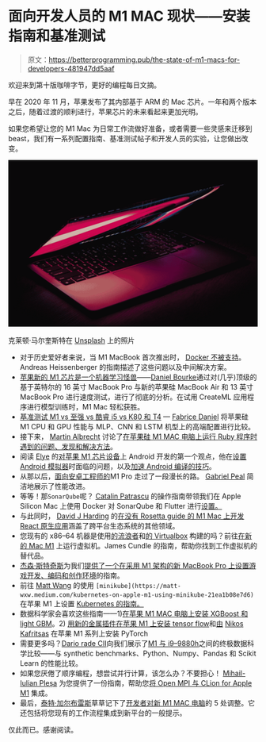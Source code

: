 # 面向开发人员的 M1 MAC 现状——安装指南和基准测试

> 原文：<https://betterprogramming.pub/the-state-of-m1-macs-for-developers-481947dd5aaf>

欢迎来到第十版咖啡字节，更好的编程每日文摘。

早在 2020 年 11 月，苹果发布了其内部基于 ARM 的 Mac 芯片。一年和两个版本之后，随着过渡的顺利进行，苹果芯片的未来看起来更加光明。

如果您希望让您的 M1 Mac 为日常工作流做好准备，或者需要一些灵感来迁移到 beast，我们有一系列配置指南、基准测试帖子和开发人员的实验，让您做出改变。

![](img/6aa1f6f1c5d54c5401726050b0c9f365.png)

克莱顿·马尔奎斯特在 [Unsplash](https://unsplash.com?utm_source=medium&utm_medium=referral) 上的照片

*   对于历史爱好者来说，当 M1 MacBook 首次推出时， [Docker 不被支持](/macbook-m1-breaks-docker-development-14566ab6fa2e)。Andreas Heissenberger 的指南描述了这些问题以及中间解决方案。
*   [苹果新的 M1 芯片是一个机器学习怪兽](https://towardsdatascience.com/apples-new-m1-chip-is-a-machine-learning-beast-70ca8bfa6203)——[Daniel Bourke](https://medium.com/u/dbc019e228f5?source=post_page-----481947dd5aaf--------------------------------)通过对(几乎)顶级的基于英特尔的 16 英寸 MacBook Pro 与新的苹果硅 MacBook Air 和 13 英寸 MacBook Pro 进行速度测试，进行了彻底的分析。在试用 CreateML 应用程序进行模型训练时，M1 Mac 轻松获胜。
*   [基准测试 M1 vs 至强 vs 酷睿 i5 vs K80 和 T4](https://towardsdatascience.com/benchmark-m1-vs-xeon-vs-core-i5-vs-k80-and-t4-e3802f27421c) — [Fabrice Daniel](https://medium.com/u/926442548db0?source=post_page-----481947dd5aaf--------------------------------) 将苹果硅 M1 CPU 和 GPU 性能与 MLP、CNN 和 LSTM 机型上的高端配置进行比较。
*   接下来， [Martin Albrecht](https://medium.com/u/de0744a7d31d?source=post_page-----481947dd5aaf--------------------------------) 讨论了[在苹果硅 M1 MAC 电脑上运行 Ruby 程序时遇到的问题、发现和解决方法](/ruby-on-apple-silicon-m1-macs-fb159849b2f5)。
*   阅读 [Elye](https://medium.com/u/5742b4fcf89e?source=post_page-----481947dd5aaf--------------------------------) 的[对苹果 M1 芯片设备](https://medium.com/mobile-app-development-publication/first-view-for-android-development-on-apple-m1-chip-device-e9d3d52b27aa)上 Android 开发的第一个观点，他在[设置 Android 模拟器](https://medium.com/mobile-app-development-publication/my-journey-to-setup-android-emulator-for-m1-macbook-pro-b8365321b3e7)时面临的问题，以及[加速 Android 编译的技巧](https://medium.com/mobile-app-development-publication/speed-up-android-compilation-in-apple-m1-device-6dbca65b4bb9)。
*   从那以后，[面向安卓工程师的](https://gpeal.medium.com/the-m1-pro-for-android-engineers-a144093aa1ec)M1 Pro 走过了一段漫长的路。 [Gabriel Peal](https://medium.com/u/bfa26a83c4b6?source=post_page-----481947dd5aaf--------------------------------) 简洁地展示了性能改进。
*   等等！那`SonarQube`呢？ [Catalin Patrascu](https://medium.com/u/4c60ea699637?source=post_page-----481947dd5aaf--------------------------------) 的操作指南带领我们在 Apple Silicon Mac 上使用 Docker 对 SonarQube 和 Flutter 进行[设置。](/flutter-and-sonarqube-for-static-code-analysis-51368a85c51c)
*   与此同时， [David J Harding](https://medium.com/u/79218fc2278f?source=post_page-----481947dd5aaf--------------------------------) 的[在没有 Rosetta guide 的 M1 Mac 上开发 React 原生应用](https://medium.com/@davidjasonharding/developing-a-react-native-app-on-an-m1-mac-without-rosetta-29fcc7314d70)涵盖了跨平台生态系统的其他领域。
*   您现有的 x86–64 机器是使用[的流浪者](https://www.vagrantup.com/)和[的 Virtualbox](https://www.virtualbox.org/) 构建的吗？前往[在新的 Mac M1](/managing-virtual-machines-under-vagrant-on-a-mac-m1-aebc650bc12c) 上运行虚拟机。James Cundle 的指南，帮助你找到工作虚拟机的替代品。
*   [杰森·斯特奇斯](https://medium.com/u/bcfc16c73f97?source=post_page-----481947dd5aaf--------------------------------)为我们[提供了一个在采用 M1 架构的新 MacBook Pro 上设置游戏开发、编码和创作环境](/setting-up-a-macbook-m1-development-machine-cda22a92fa22)的指南。
*   前往 [Matt Wang](https://medium.com/u/6478e9f24f73?source=post_page-----481947dd5aaf--------------------------------) 的使用 `[minikube](https://matt-wxw.medium.com/kubernetes-on-apple-m1-using-minikube-21ea1b08e7d6)`在苹果 M1 上设置 [Kubernetes 的指南。](https://matt-wxw.medium.com/kubernetes-on-apple-m1-using-minikube-21ea1b08e7d6)
*   数据科学家会喜欢这些指南——1)[在苹果 M1 MAC 电脑上安装 XGBoost 和 light GBM](https://towardsdatascience.com/install-xgboost-and-lightgbm-on-apple-m1-macs-cb75180a2dda)。2) [用新的金属插件在苹果 M1 上安装 tensor flow](/installing-tensorflow-on-apple-m1-with-new-metal-plugin-6d3cb9cb00ca)和[由](/how-to-install-pytorch-on-apple-m1-series-512b3ad9bc6) [Nikos Kafritsas](https://medium.com/u/bec849d9e1d2?source=post_page-----481947dd5aaf--------------------------------) 在苹果 M1 系列上安装 PyTorch
*   需要更多吗？[Dario rade CII](https://medium.com/u/689ba04bb8be?source=post_page-----481947dd5aaf--------------------------------)向我们展示了[M1 与 i9–9880h](https://towardsdatascience.com/m1-macbook-pro-vs-intel-i9-macbook-pro-ultimate-data-science-comparison-dde8fc32b5df)之间的终极数据科学比较——与 synthetic benchmarks、Python、Numpy、Pandas 和 Scikit Learn 的性能比较。
*   如果您厌倦了顺序编程，想尝试并行计算，该怎么办？不要担心！ [Mihail-Iulian Pleșa](https://medium.com/u/169c5dc9497d?source=post_page-----481947dd5aaf--------------------------------) 为您提供了一份指南，帮助您[将 Open MPI 与 CLion for Apple M1](/integrating-open-mpi-with-clion-on-apple-m1-76b7815c27f2) 集成。
*   最后，[泰特·加尔布雷斯](https://medium.com/u/1d89fcc3b0d?source=post_page-----481947dd5aaf--------------------------------)草草记下了[开发者对新 M1 MAC 电脑](/5-crucial-developer-tweaks-for-new-m1-macs-a77c9990a985)的 5 处调整。它还包括将您现有的工作流程集成到新平台的一般提示。

仅此而已。感谢阅读。